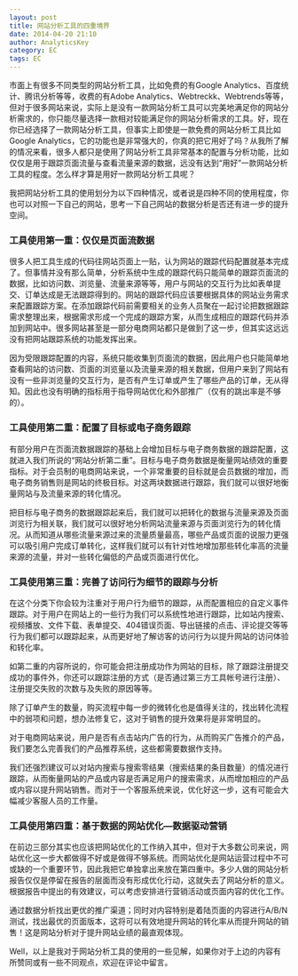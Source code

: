 ```yaml
---
layout: post
title: 网站分析工具的四重境界
date: 2014-04-20 21:10 
author: AnalyticsKey
category: EC
tags: EC
---
```


市面上有很多不同类型的网站分析工具，比如免费的有Google Analytics、百度统计、腾讯分析等等，收费的有Adobe Analytics、Webtreckk、Webtrends等等，但对于很多网站来说，实际上是没有一款网站分析工具可以完美地满足你的网站分析需求的，你只能尽量选择一款相对较能满足你的网站分析需求的工具。好，现在你已经选择了一款网站分析工具，但事实上即使是一款免费的网站分析工具比如Google Analytics，它的功能也是非常强大的，你真的把它用好了吗？从我所了解的情况来看，很多人都只是使用了网站分析工具非常基本的配置与分析功能，比如仅仅是用于跟踪页面流量与查看流量来源的数据，远没有达到“用好”一款网站分析工具的程度。怎么样才算是用好一款网站分析工具呢？

我把网站分析工具的使用划分为以下四种情况，或者说是四种不同的使用程度，你也可以对照一下自己的网站，思考一下自己网站的数据分析是否还有进一步的提升空间。

### 工具使用第一重：仅仅是页面流数据

很多人把工具生成的代码往网站页面上一贴，认为网站的跟踪代码配置就基本完成了。但事情并没有那么简单，分析系统中生成的跟踪代码只能简单的跟踪页面流的数据，比如访问数、浏览量、流量来源等等，用户与网站的交互行为比如表单提交、订单达成是无法跟踪得到的。网站的跟踪代码应该要根据具体的网站业务需求来配置跟踪方案。在添加跟踪代码前需要相关的业务人员聚在一起讨论把数据跟踪需求整理出来，根据需求形成一个完成的跟踪方案，从而生成相应的跟踪代码并添加到网站中。很多网站甚至是一部分电商网站都只是做到了这一步，但其实这远远没有把网站跟踪系统的功能发挥出来。

因为受限跟踪配置的内容，系统只能收集到页面流的数据，因此用户也只能简单地查看网站的访问数、页面的浏览量以及流量来源的相关数据，但用户来到了网站有没有一些非浏览量的交互行为，是否有产生订单或产生了哪些产品的订单，无从得知。因此也没有明确的指标用于指导网站优化和外部推广（仅有的跳出率是不够的）。

### 工具使用第二重：配置了目标或电子商务跟踪

有部分用户在页面流数据跟踪的基础上会增加目标与电子商务数据的跟踪配置，这就进入我们所说的“网站分析第二重”。目标与电子商务数据是衡量网站绩效的重要指标。对于会员制的电商网站来说，一个非常重要的目标就是会员数据的增加，而电子商务销售则是网站的终极目标。对这两块数据进行跟踪，我们就可以很好地衡量网站与及流量来源的转化情况。

把目标与电子商务的数据跟踪起来后，我们就可以把转化的数据与流量来源及页面浏览行为相关联，我们就可以很好地分析网站流量来源与页面浏览行为的转化情况。从而知道从哪些流量来源过来的流量质量最高，哪些产品或页面的说服力更强可以吸引用户完成订单转化，这样我们就可以有针对性地增加那些转化率高的流量来源的流量，并对一些转化偏低的产品或页面进行优化。

### 工具使用第三重：完善了访问行为细节的跟踪与分析

在这个分类下你会较为注重对于用户行为细节的跟踪，从而配置相应的自定义事件跟踪。对于用户在网站上的一些行为我们可以系统性地进行跟踪，比如站内搜索、视频播放、文件下载、表单提交、404错误页面、导出链接的点击、评论提交等等行为我们都可以跟踪起来，从而更好地了解访客的访问行为以提升网站的访问体验和转化率。

如第二重的内容所说的，你可能会把注册成功作为网站的目标，除了跟踪注册提交成功的事件外，你还可以跟踪注册的方式（是否通过第三方工具帐号进行注册）、注册提交失败的次数与及失败的原因等等。

除了订单产生的数量，购买流程中每一步的微转化也是值得关注的，找出转化流程中的弱项和问题，想办法修复它，这对于销售的提升效果将是非常明显的。

对于电商网站来说，用户是否有点击站内广告的行为，从而购买广告推介的产品，我们要怎么完善我们的产品推荐系统，这些都需要数据作支持。

我们还强烈建议可以对站内搜索与搜索零结果（搜索结果的条目数量）的情况进行跟踪，从而衡量网站的产品或内容是否满足用户的搜索需求，从而增加相应的产品或内容以提升网站销售。而对于一个客服系统来说，优化好这一步，这有可能会大幅减少客服人员的工作量。

### 工具使用第四重：基于数据的网站优化—数据驱动营销

在前边三部分其实也应该把网站优化的工作纳入其中，但对于大多数公司来说，网站优化这一步大都做得不好或是做得不够系统。而网站优化是网站运营过程中不可或缺的一个重要环节，因此我把它单独拿出来放在第四重中。多少人做的网站分析报告仅仅是停留在报告的层面而没有形成优化行动，这就失去了网站分析的意义。根据报告中提出的有效建议，可以考虑安排进行营销活动或页面内容的优化工作。

通过数据分析找出更优的推广渠道；同时对内容特别是着陆页面的内容进行A/B/N测试，找出最优的页面版本，这将可以有效地提升网站的转化率从而提升网站的销售！这是网站分析对于提升网站业绩的最直观体现。

Well，以上是我对于网站分析工具的使用的一些见解，如果你对于上边的内容有所赞同或有一些不同观点，欢迎在评论中留言。